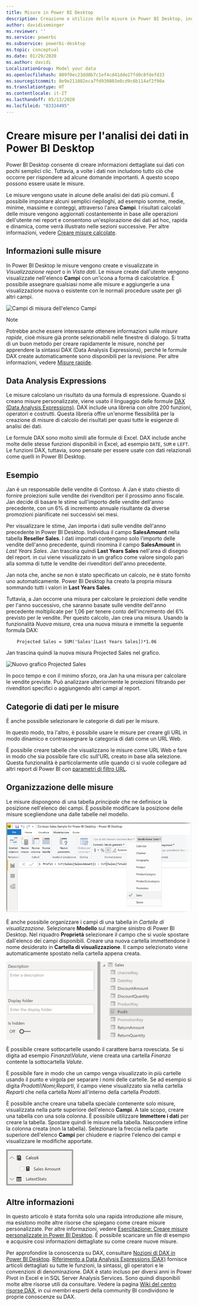```yaml
---
title: Misure in Power BI Desktop
description: Creazione e utilizzo delle misure in Power BI Desktop, incluse misure rapide e sintassi DAX
author: davidiseminger
ms.reviewer: ''
ms.service: powerbi
ms.subservice: powerbi-desktop
ms.topic: conceptual
ms.date: 01/29/2020
ms.author: davidi
LocalizationGroup: Model your data
ms.openlocfilehash: 809f0ec23dd0b7c1ef4cd41dde27fd0c8fdefd33
ms.sourcegitcommit: 0e9e211082eca7fd939803e0cd9c6b114af2f90a
ms.translationtype: HT
ms.contentlocale: it-IT
ms.lasthandoff: 05/13/2020
ms.locfileid: "83324495"
---
```

# <a name="create-measures-for-data-analysis-in-power-bi-desktop"></a>Creare misure per l'analisi dei dati in Power BI Desktop

Power BI Desktop consente di creare informazioni dettagliate sui dati con pochi semplici clic. Tuttavia, a volte i dati non includono tutto ciò che occorre per rispondere ad alcune domande importanti. A questo scopo possono essere usate le misure.

Le misure vengono usate in alcune delle analisi dei dati più comuni. È possibile impostare alcuni semplici riepiloghi, ad esempio somme, medie, minime, massime e conteggi, attraverso l'area **Campi**. I risultati calcolati delle misure vengono aggiornati costantemente in base alle operazioni dell'utente nei report e consentono un'esplorazione dei dati ad hoc, rapida e dinamica, come verrà illustrato nelle sezioni successive. Per altre informazioni, vedere [Creare misure calcolate](/learn/modules/model-data-power-bi/4b-create-calculated-measures).

## <a name="understanding-measures"></a>Informazioni sulle misure

In Power BI Desktop le misure vengono create e visualizzate in *Visualizzazione report* o in *Vista dati*. Le misure create dall'utente vengono visualizzate nell'elenco **Campi** con un'icona a forma di calcolatrice. È possibile assegnare qualsiasi nome alle misure e aggiungerle a una visualizzazione nuova o esistente con le normali procedure usate per gli altri campi.

![Campi di misura dell'elenco Campi](media/desktop-measures/measuresinpbid_measinfieldlist.png)

> [!NOTE]
> Potrebbe anche essere interessante ottenere informazioni sulle *misure rapide*, cioè misure già pronte selezionabili nelle finestre di dialogo. Si tratta di un buon metodo per creare rapidamente le misure, nonché per apprendere la sintassi DAX (Data Analysis Expressions), perché le formule DAX create automaticamente sono disponibili per la revisione. Per altre informazioni, vedere [Misure rapide](desktop-quick-measures.md).
> 
> 

## <a name="data-analysis-expressions"></a>Data Analysis Expressions

Le misure calcolano un risultato da una formula di espressione. Quando si creano misure personalizzate, viene usato il linguaggio delle formule [DAX (Data Analysis Expressions)](/dax/). DAX include una libreria con oltre 200 funzioni, operatori e costrutti. Questa libreria offre un'enorme flessibilità per la creazione di misure di calcolo dei risultati per quasi tutte le esigenze di analisi dei dati.

Le formule DAX sono molto simili alle formule di Excel. DAX include anche molte delle stesse funzioni disponibili in Excel, ad esempio `DATE`, `SUM` e `LEFT`. Le funzioni DAX, tuttavia, sono pensate per essere usate con dati relazionali come quelli in Power BI Desktop.

## <a name="lets-look-at-an-example"></a>Esempio

Jan è un responsabile delle vendite di Contoso. A Jan è stato chiesto di fornire proiezioni sulle vendite dei rivenditori per il prossimo anno fiscale. Jan decide di basare le stime sull'importo delle vendite dell'anno precedente, con un 6% di incremento annuale risultante da diverse promozioni pianificate nei successivi sei mesi.

Per visualizzare le stime, Jan importa i dati sulle vendite dell'anno precedente in Power BI Desktop. Individua il campo **SalesAmount** nella tabella **Reseller Sales**. I dati importati contengono solo l'importo delle vendite dell'anno precedente, quindi rinomina il campo **SalesAmount** in *Last Years Sales*. Jan trascina quindi **Last Years Sales** nell'area di disegno del report. in cui viene visualizzato in un grafico come valore singolo pari alla somma di tutte le vendite dei rivenditori dell'anno precedente.

Jan nota che, anche se non è stato specificato un calcolo, ne è stato fornito uno automaticamente. Power BI Desktop ha creato la propria misura sommando tutti i valori in **Last Years Sales**.

Tuttavia, a Jan occorre una misura per calcolare le proiezioni delle vendite per l'anno successivo, che saranno basate sulle vendite dell'anno precedente moltiplicate per 1,06 per tenere conto dell'incremento del 6% previsto per le vendite. Per questo calcolo, Jan crea una misura. Usando la funzionalità *Nuova misura*, crea una nuova misura e immette la seguente formula DAX:

```dax
    Projected Sales = SUM('Sales'[Last Years Sales])*1.06
```

Jan trascina quindi la nuova misura Projected Sales nel grafico.

![Nuovo grafico Projected Sales](media/desktop-measures/measuresinpbid_lastyearsales.png)

In poco tempo e con il minimo sforzo, ora Jan ha una misura per calcolare le vendite previste. Può analizzare ulteriormente le proiezioni filtrando per rivenditori specifici o aggiungendo altri campi al report.

## <a name="data-categories-for-measures"></a>Categorie di dati per le misure

È anche possibile selezionare le categorie di dati per le misure.

In questo modo, tra l'altro, è possibile usare le misure per creare gli URL in modo dinamico e contrassegnare la categoria di dati come un URL Web.

È possibile creare tabelle che visualizzano le misure come URL Web e fare in modo che sia possibile fare clic sull'URL creato in base alla selezione. Questa funzionalità è particolarmente utile quando ci si vuole collegare ad altri report di Power BI con [parametri di filtro URL](../collaborate-share/service-url-filters.md).

## <a name="organizing-your-measures"></a>Organizzazione delle misure

Le misure dispongono di una tabella *principale* che ne definisce la posizione nell'elenco dei campi. È possibile modificare la posizione delle misure scegliendone una dalle tabelle nel modello.

![Selezionare una tabella per la misura](media/desktop-measures/measures-03.png)

È anche possibile organizzare i campi di una tabella in *Cartelle di visualizzazione*. Selezionare **Modello** sul margine sinistro di Power BI Desktop. Nel riquadro **Proprietà** selezionare il campo che si vuole spostare dall'elenco dei campi disponibili. Creare una nuova cartella immettendone il nome desiderato in **Cartella di visualizzazione**. Il campo selezionato viene automaticamente spostato nella cartella appena creata.

![Creare un campo per le misure](media/desktop-measures/measures-04.gif)

È possibile creare sottocartelle usando il carattere barra rovesciata. Se si digita ad esempio *Finanza\Valute*, viene creata una cartella *Finanza* contente la sottocartella *Valute*.

È possibile fare in modo che un campo venga visualizzato in più cartelle usando il punto e virgola per separare i nomi delle cartelle. Se ad esempio si digita *Prodotti\Nomi;Reparti*, il campo viene visualizzato sia nella cartella *Reparti* che nella cartella *Nomi* all'interno della cartella *Prodotti*.

È possibile anche creare una tabella speciale contenente solo misure, visualizzata nella parte superiore dell'elenco **Campi**. A tale scopo, creare una tabella con una sola colonna. È possibile utilizzare **Immettere i dati** per creare la tabella. Spostare quindi le misure nella tabella. Nascondere infine la colonna creata (non la tabella). Selezionare la freccia nella parte superiore dell'elenco **Campi** per chiudere e riaprire l'elenco dei campi e visualizzare le modifiche apportate.

![Organizzare le misure e mantenerne la visualizzazione all'inizio dell'elenco dei campi](media/desktop-measures/measures-05.png)

## <a name="learn-more"></a>Altre informazioni

In questo articolo è stata fornita solo una rapida introduzione alle misure, ma esistono molte altre risorse che spiegano come creare misure personalizzate. Per altre informazioni, vedere [Esercitazione: Creare misure personalizzate in Power BI Desktop](desktop-tutorial-create-measures.md). È possibile scaricare un file di esempio e acquisire così informazioni dettagliate su come creare nuove misure.  

Per approfondire la conoscenza su DAX, consultare [Nozioni di DAX in Power BI Desktop](desktop-quickstart-learn-dax-basics.md). [Riferimento a Data Analysis Expressions (DAX)](/dax/) fornisce articoli dettagliati su tutte le funzioni, la sintassi, gli operatori e le convenzioni di denominazione. DAX è stato incluso per diversi anni in Power Pivot in Excel e in SQL Server Analysis Services. Sono quindi disponibili molte altre risorse utili da consultare. Vedere la pagina [Wiki del centro risorse DAX](https://social.technet.microsoft.com/wiki/contents/articles/1088.dax-resource-center.aspx), in cui membri esperti della community BI condividono le proprie conoscenze su DAX.
